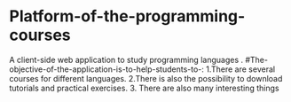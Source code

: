 # Platform-of-the-programming-courses
A client-side web application to study programming languages .
#The-objective-of-the-application-is-to-help-students-to-:
1.There are several courses for different languages.
2.There is also the possibility to download tutorials and practical exercises.
3. There are also many interesting things
